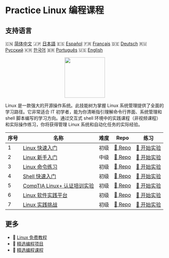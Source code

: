 # Practice Linux 编程课程

## 支持语言

🇨🇳 [简体中文](README_zh.md) 🇯🇵 [日本語](README_ja.md) 🇪🇸 [Español](README_es.md) 🇫🇷 [Français](README_fr.md) 🇩🇪 [Deutsch](README_de.md) 🇷🇺 [Русский](README_ru.md) 🇰🇷 [한국어](README_ko.md) 🇧🇷 [Português](README_pt.md) 🇺🇸 [English](README.md) 

<div align="center">
<img width="128px" src="https://file.labex.io/path/k5LXo5b82pJm.png">
</div>

Linux 是一款强大的开源操作系统。此技能树为掌握 Linux 系统管理提供了全面的学习路径。它非常适合 IT 初学者，能为你清晰指引理解命令行界面、系统管理和 shell 脚本编写的学习方向。通过交互式 shell 环境中的实践课程（非视频课程）和实际操作练习，你将获得管理 Linux 系统和自动化任务的实际经验。

|   序号 | 名称                                                                                        | 难度   | Repo                                                                          | 练习                                                                            |
|--------|---------------------------------------------------------------------------------------------|--------|-------------------------------------------------------------------------------|---------------------------------------------------------------------------------|
|      1 | [Linux 快速入门](https://labex.io/zh/courses/quick-start-with-linux)                        | 初级   | [🔗 Repo](https://github.com/labex-labs/quick-start-with-linux)               | [🚀 开始实验](https://labex.io/zh/courses/quick-start-with-linux)               |
|      2 | [Linux 新手入门](https://labex.io/zh/courses/linux-for-noobs)                               | 中级   | [🔗 Repo](https://github.com/labex-labs/linux-for-noobs)                      | [🚀 开始实验](https://labex.io/zh/courses/linux-for-noobs)                      |
|      3 | [Linux 命令练习](https://labex.io/zh/courses/linux-basic-commands-practice-online)          | 初级   | [🔗 Repo](https://github.com/labex-labs/linux-basic-commands-practice-online) | [🚀 开始实验](https://labex.io/zh/courses/linux-basic-commands-practice-online) |
|      4 | [Shell 快速入门](https://labex.io/zh/courses/quick-start-with-shell)                        | 初级   | [🔗 Repo](https://github.com/labex-labs/quick-start-with-shell)               | [🚀 开始实验](https://labex.io/zh/courses/quick-start-with-shell)               |
|      5 | [CompTIA Linux+ 认证培训实验](https://labex.io/zh/courses/comptia-linux-plus-training-labs) | 初级   | [🔗 Repo](https://github.com/labex-labs/comptia-linux-plus-training-labs)     | [🚀 开始实验](https://labex.io/zh/courses/comptia-linux-plus-training-labs)     |
|      6 | [Linux 软件实践平台](https://labex.io/zh/courses/linux-software-playgrounds)                | 初级   | [🔗 Repo](https://github.com/labex-labs/linux-software-playgrounds)           | [🚀 开始实验](https://labex.io/zh/courses/linux-software-playgrounds)           |
|      7 | [Linux 实践挑战](https://labex.io/zh/courses/linux-practice-challenges)                     | 初级   | [🔗 Repo](https://github.com/labex-labs/linux-practice-challenges)            | [🚀 开始实验](https://labex.io/zh/courses/linux-practice-challenges)            |

## 更多

- 🔗 [Linux 免费教程](https://github.com/labex-labs/linux-free-tutorials)
- 🔗 [精选编程项目](https://github.com/labex-labs/awesome-programming-projects)
- 🔗 [精选编程课程](https://github.com/labex-labs/awesome-programming-courses)

